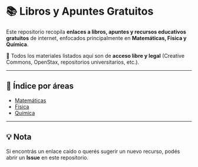 # 📚 Libros y Apuntes Gratuitos

Este repositorio recopila **enlaces a libros, apuntes y recursos educativos gratuitos** de internet, 
enfocados principalmente en **Matemáticas, Física y Química**.  

🚀 Todos los materiales listados aquí son de **acceso libre y legal** (Creative Commons, OpenStax, repositorios universitarios, etc.).  

---

## 📘 Índice por áreas

- [Matemáticas](matematicas.md)
- [Física](fisica.md)
- [Química](quimica.md)

---

## 💡 Nota

Si encontrás un enlace caído o querés sugerir un nuevo recurso, podés abrir un **Issue** en este repositorio.  
